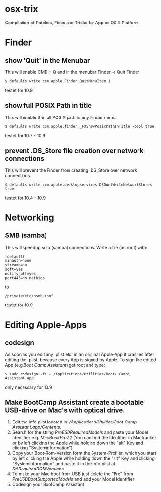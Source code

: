 osx-trix
========

Compilation of Patches, Fixes and Tricks for Apples OS X Platform

# Finder
## show 'Quit' in the Menubar
This will enable CMD + Q and in the menubar Finder -> Quit Finder

    $ defaults write com.apple.Finder QuitMenuItem 1

testet for 10.9

## show full POSIX Path in title
This will enable the full POSIX path in any Finder menu.

    $ defaults write com.apple.finder _FXShowPosixPathInTitle -bool true
    
testet for 10.7 - 10.9

## prevent .DS_Store file creation over network connections
This will prevent the Finder from creating .DS_Store over network connections.

    $ defaults write com.apple.desktopservices DSDontWriteNetworkStores true
    
testet for 10.4 - 10.9


# Networking

## SMB (samba)
This will speedup smb (samba) connections. Write a file (as root) with:

```
[default]
minauth=none
streams=no
soft=yes
notify_off=yes
port445=no_netbios
```

to

    /private/etc/nsmb.conf

testet for 10.9

# Editing Apple-Apps

## codesign
As soon as you edit any .plist etc. in an original Apple-App it crashes after editing the .plist, because every App is signed by Apple. To sign the edited App (e.g *Boot Camp Assistant*) get root and type:

    $ sudo codesign -fs - /Applications/Utilities/Boot\ Camp\ Assistant.app

only necessary for 10.9

## Make BootCamp Assistant create a bootable USB-drive on Mac's with optical drive.
1. Edit the info.plist located in: */Applications/Utilities/Boot Camp Assistant.app/Contents*.
2. Search for the string *<key>PreESDRequiredModels</key>* and paste your Model Identifier e.g. *<string>MacBookPro7,2</string>* (You can find the Identifier in Mactracker or by left clicking the Apple while holding down the "alt" Key and clicking "Systeminformation")
3. Copy your Boot-Rom-Version form the System-Profiler, which you start by left clicking the Apple while holding down the "alt" Key and clicking "Systeminformation" and paste it in the info.plist at *<key>DARequiredROMVersions</key>*
4. To make your Mac boot from USB just delete the "Pre" from *<key>PreUSBBootSupportedModels</key>* and add your Model Identifier
5. Codesign your BootCamp Assistant
